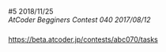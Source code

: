 #5 2018/11/25  
*AtCoder Begginers Contest 040 2017/08/12*  
#####  
https://beta.atcoder.jp/contests/abc070/tasks        
